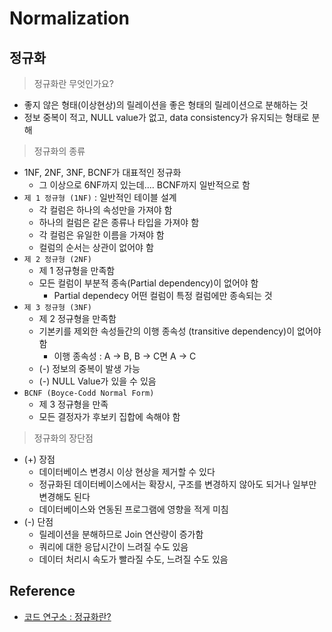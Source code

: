 # Normalization

## 정규화

> 정규화란 무엇인가요?

- 좋지 않은 형태(이상현상)의 릴레이션을 좋은 형태의 릴레이션으로 분해하는 것
- 정보 중복이 적고, NULL value가 없고, data consistency가 유지되는 형태로 분해

> 정규화의 종류

- 1NF, 2NF, 3NF, BCNF가 대표적인 정규화 
  - 그 이상으로 6NF까지 있는데.... BCNF까지 일반적으로 함
- `제 1 정규형 (1NF)` : 일반적인 테이블 설계
  - 각 컬럼은 하나의 속성만을 가져야 함
  - 하나의 컬럼은 같은 종류나 타입을 가져야 함
  - 각 컬럼은 유일한 이름을 가져야 함
  - 컬럼의 순서는 상관이 없어야 함
- `제 2 정규형 (2NF)`
  - 제 1 정규형을 만족함
  - 모든 컬럼이 부분적 종속(Partial dependency)이 없어야 함
    - Partial dependecy 어떤 컬럼이 특정 컬럼에만 종속되는 것
- `제 3 정규형 (3NF)`
  - 제 2 정규형을 만족함
  - 기본키를 제외한 속성들간의 이행 종속성 (transitive dependency)이 없어야 함
    - 이행 종속성 : A -> B, B -> C면 A -> C
  - (-) 정보의 중복이 발생 가능
  - (-) NULL Value가 있을 수 있음
- `BCNF (Boyce-Codd Normal Form)`
  - 제 3 정규형을 만족
  - 모든 결정자가 후보키 집합에 속해야 함

> 정규화의 장단점

- (+) 장점
  - 데이터베이스 변경시 이상 현상을 제거할 수 있다
  - 정규화된 데이터베이스에서는 확장시, 구조를 변경하지 않아도 되거나 일부만 변경해도 된다
  - 데이터베이스와 연동된 프로그램에 영향을 적게 미침
- (-) 단점
  - 릴레이션을 분해하므로 Join 연산량이 증가함
  - 쿼리에 대한 응답시간이 느려질 수도 있음
  - 데이터 처리시 속도가 빨라질 수도, 느려질 수도 있음

## Reference

- [코드 연구소 : 정규화란?](https://code-lab1.tistory.com/48)